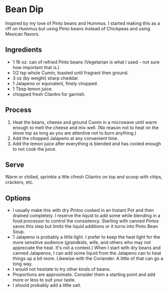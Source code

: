# Bean Dip

Inspired by my love of Pinto beans and Hummus. I started making this as a riff on Hummus but using Pinto beans instead of Chickpeas and using Mexican flavors.

## Ingredients

* 1 16 oz. can of refried Pinto beans (Vegetarian is what I used - not sure how important that is.)
* 1/2 tsp whole Cumin, toasted until fragrant then ground.
* 3 oz (by weight) sharp cheddar.
* 1 Jalapeno or equivalent, finely chopped.
* 1 Tbsp lemon juice.
* chopped fresh Cilantro for garnish.

## Process

1. Heat the beans, cheese and ground Cumin in a microwave until warm enough to melt the cheese and mix well. (No reason not to heat on the stove top as long as you are attentive not to burn anything.)
1. Add the chopped Jalapeno at any convenient time.
1. Add the lemon juice after everything is blended and has cooled enough to not cook the juice.

## Serve

Warm or chilled, sprinkle a lttle cfresh Cilantro on top and scoop with chips, crackers, etc.

## Options

* I usually make this with dry Pintos cooked in an Instant Pot and then drained completely. I reserve the liquid to add some while blending in a food processor to control the consistency. Starting with canned Pintos saves this step but limits the liquid additions or it turns into Pinto Bean Soup.
* 1 Jalapeno is probably a little light. I prefer to keep the heat light for the more sensitive audience (grandkids, wife, and others who may not appreciate the heat. It's not a contest.) When I start with dry beans and canned Jalapenos, I can add some liquid from the Jalapeno can to heat things up a bit more. Likewise with the Coriander. A little of that can go a long way.
* I would not hesitate to try other kinds of beans.
* Proportions are approximate. Consider them a starting point and add more or less to suit your taste.
* I should probably add a little salt.
